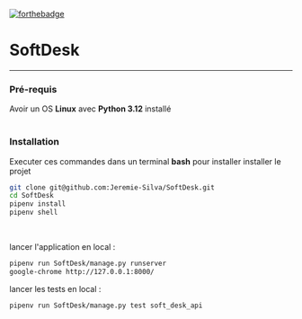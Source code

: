 [![forthebadge](https://forthebadge.com/images/badges/made-with-python.svg)](https://forthebadge.com)
# SoftDesk
---
### Pré-requis
Avoir un OS **Linux** avec **Python 3.12** installé  
<br/>

### Installation
Executer ces commandes dans un terminal **bash**
pour installer installer le projet
```bash
git clone git@github.com:Jeremie-Silva/SoftDesk.git
cd SoftDesk
pipenv install
pipenv shell
```

<br/>

lancer l'application en local :
```bash
pipenv run SoftDesk/manage.py runserver
google-chrome http://127.0.0.1:8000/
```
lancer les tests en local :
```bash
pipenv run SoftDesk/manage.py test soft_desk_api
```